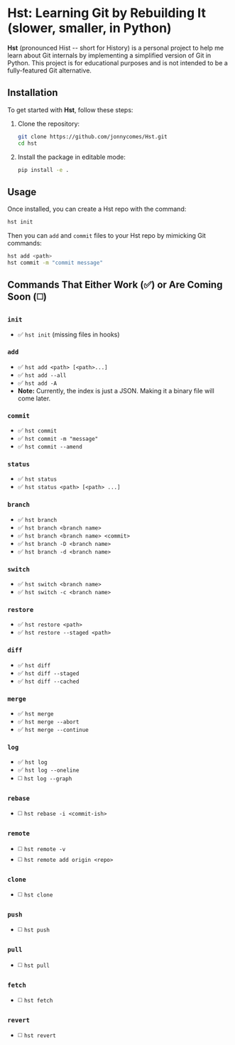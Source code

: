 # Hst: Learning Git by Rebuilding It (slower, smaller, in Python)

**Hst** (pronounced Hist -- short for History) is a personal project to help me learn about Git internals by implementing a simplified version of Git in Python. This project is for educational purposes and is not intended to be a fully-featured Git alternative.

## Installation

To get started with **Hst**, follow these steps:

1. Clone the repository:

   ```bash
   git clone https://github.com/jonnycomes/Hst.git
   cd hst
   ```

2. Install the package in editable mode:

   ```bash
   pip install -e .
   ```

## Usage

Once installed, you can create a Hst repo with the command:

```bash
hst init
```
Then you can `add` and `commit` files to your Hst repo by mimicking Git commands:

```bash
hst add <path>
hst commit -m "commit message"
```

## Commands That Either Work (✅) or Are Coming Soon (◻️)

### `init`
- ✅ `hst init` (missing files in hooks)

### `add`
- ✅ `hst add <path> [<path>...]`
- ✅ `hst add --all`
- ✅ `hst add -A`
- **Note:** Currently, the index is just a JSON. Making it a binary file will come later. 

### `commit`
- ✅ `hst commit`
- ✅ `hst commit -m "message"`
- ✅ `hst commit --amend`

### `status`
- ✅ `hst status`
- ✅ `hst status <path> [<path> ...]`

### `branch`
- ✅ `hst branch`
- ✅ `hst branch <branch name>`
- ✅ `hst branch <branch name> <commit>`
- ✅ `hst branch -D <branch name>`
- ✅ `hst branch -d <branch name>`

### `switch`
- ✅ `hst switch <branch name>`
- ✅ `hst switch -c <branch name>`

### `restore`
- ✅ `hst restore <path>`
- ✅ `hst restore --staged <path>`

### `diff`
- ✅ `hst diff`
- ✅ `hst diff --staged`
- ✅ `hst diff --cached`

### `merge`
- ✅ `hst merge`
- ✅ `hst merge --abort`
- ✅ `hst merge --continue`

### `log`
- ✅ `hst log`
- ✅ `hst log --oneline`
- ◻️ `hst log --graph`

### `rebase`
- ◻️ `hst rebase -i <commit-ish>`

### `remote`
- ◻️ `hst remote -v`
- ◻️ `hst remote add origin <repo>`

### `clone`
- ◻️ `hst clone`

### `push`
- ◻️ `hst push`

### `pull`
- ◻️ `hst pull`

### `fetch`
- ◻️ `hst fetch`

### `revert`
- ◻️ `hst revert`



